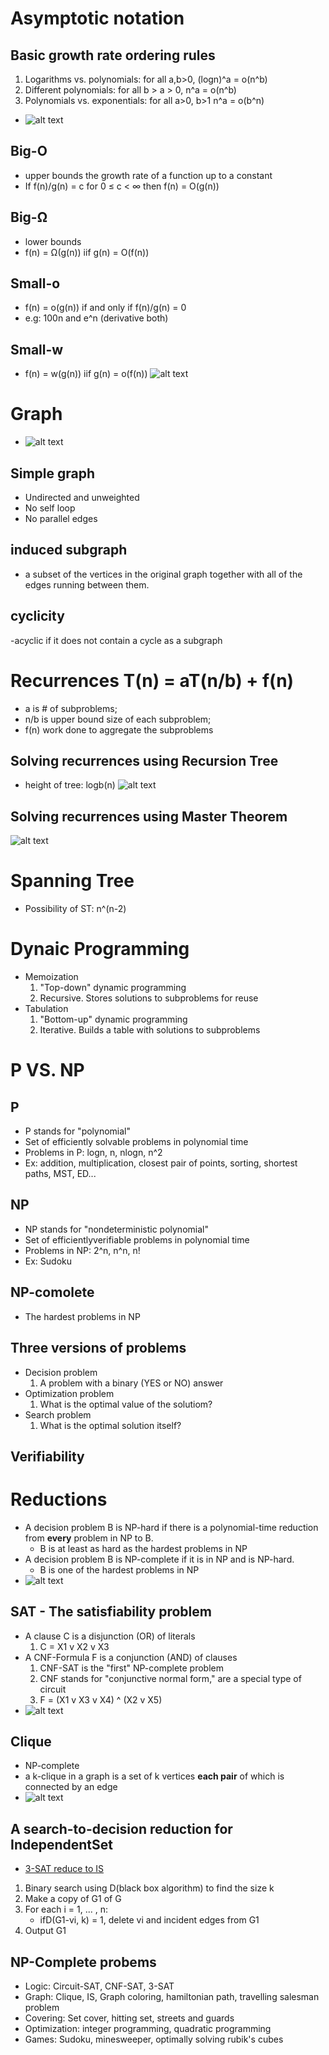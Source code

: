 # Asymptotic notation
## Basic growth rate ordering rules
1. Logarithms vs. polynomials: for all a,b>0, (logn)^a = o(n^b)
2. Different polynomials: for all b > a > 0,  n^a = o(n^b)
3. Polynomials vs. exponentials: for all a>0, b>1 n^a = o(b^n)
- ![alt text](./images/table.png "table")
## Big-O
- upper bounds the growth rate of a function up to a constant
- If f(n)/g(n) = c for 0 ≤ c < ∞ then f(n) = O(g(n))
## Big-Ω
- lower bounds
- f(n) = Ω(g(n)) iif g(n) = O(f(n))
## Small-o
- f(n) = o(g(n)) if and only if f(n)/g(n) = 0
- e.g: 100n and e^n (derivative both)
## Small-w
- f(n) = w(g(n)) iif g(n) = o(f(n))
![alt text](./images/IMG_F69B8CB5D2F6-1.jpeg "Asymptotic notation")

# Graph
- ![alt text](./images/IMG_984F71216B9F-1.jpeg "graph")
## Simple graph
- Undirected and unweighted
- No self loop
- No parallel edges
## induced subgraph
- a subset of the vertices in the original graph together with all of the edges running between them.
## cyclicity
-acyclic if it does not contain a cycle as a subgraph

# Recurrences T(n) = aT(n/b) + f(n)
- a is # of subproblems; 
- n/b is upper bound size of each subproblem; 
- f(n) work done to aggregate the subproblems
## Solving recurrences using Recursion Tree 
- height of tree: logb(n)
![alt text](./images/IMG_EBF3B7275F0D-1.jpeg "Recursion tree example")
## Solving recurrences using Master Theorem
![alt text](./images/IMG_99550F772125-1.jpeg "Master Theorem")

# Spanning Tree
- Possibility of ST: n^(n-2)

# Dynaic Programming
- Memoization
    1. "Top-down" dynamic programming
    2. Recursive. Stores solutions to subproblems for reuse
- Tabulation
    1. "Bottom-up" dynamic programming
    2. Iterative. Builds a table with solutions to subproblems

# P VS. NP
## P
- P stands for "polynomial"
- Set of efficiently solvable problems in polynomial time
- Problems in P: logn, n, nlogn, n^2
- Ex: addition, multiplication, closest pair of points, sorting, shortest paths, MST, ED...
## NP
- NP stands for "nondeterministic polynomial"
- Set of efficientlyverifiable problems in polynomial time
- Problems in NP: 2^n, n^n, n!
- Ex: Sudoku
## NP-comolete
- The hardest problems in NP
## Three versions of problems
- Decision problem
    1. A problem with a binary (YES or NO) answer
- Optimization problem
    1. What is the optimal value of the solutiom?
- Search problem
    1. What is the optimal solution itself?
## Verifiability

# Reductions 
- A decision problem B is NP-hard if there is a polynomial-time reduction from **every** problem in NP to B.
    - B is at least as hard as the hardest problems in NP
- A decision problem B is NP-complete if it is in NP and is NP-hard.
    - B is one of the hardest problems in NP
- ![alt text](./images/IMG_0DBE07C8CE3A-1.jpeg "reduction")

## SAT - The satisfiability problem
- A clause C is a disjunction (OR) of literals
    1. C = X1 v X2 v X3
- A CNF-Formula F is a conjunction (AND) of clauses
    1. CNF-SAT is the "first" NP-complete problem
    2. CNF stands for "conjunctive normal form," are a special type of circuit
    3. F = (X1 v X3 v X4) ^ (X2 v X5)
- ![alt text](./images/IMG_1BC9B54ED4B7-1.jpeg "process of showing NP-complete")

## Clique
- NP-complete
- a k-clique in a graph is a set of k vertices **each pair** of which is connected by an edge
- ![alt text](./images/IMG_70456EDBD483-1.jpeg "process of showing Clique")

## A search-to-decision reduction for IndependentSet
- [3-SAT reduce to IS](https://www.youtube.com/watch?v=lTqTk9AQR5s)
1. Binary search using D(black box algorithm) to find the size k
2. Make a copy of G1 of G
3. For each i = 1, ... , n:
    - ifD(G1-vi, k) = 1, delete vi and incident edges from G1
4. Output G1

## NP-Complete probems
- Logic: Circuit-SAT, CNF-SAT, 3-SAT
- Graph: Clique, IS, Graph coloring, hamiltonian path, travelling salesman problem
- Covering: Set cover, hitting set, streets and guards
- Optimization: integer programming, quadratic programming
- Games: Sudoku, minesweeper, optimally solving rubik's cubes
